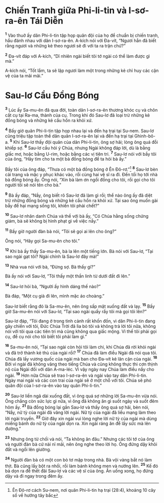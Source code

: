 # Chiến Tranh giữa Phi-li-tin và I-sơ-ra-ên Tái Diễn

<sup><b>1</b></sup> Vào thuở ấy dân Phi-li-tin tập họp quân đội của họ để chuẩn bị chiến tranh, hầu đánh nhau với dân I-sơ-ra-ên. A-kích nói với Ða-vít, “Ngươi hẳn đã biết rằng ngươi và những kẻ theo ngươi sẽ đi với ta ra trận chứ?”

<sup><b>2</b></sup> Ða-vít đáp với A-kích, “Dĩ nhiên ngài biết tôi tớ ngài có thể làm được gì mà.”

A-kích nói, “Tốt lắm, ta sẽ lập ngươi làm một trong những kẻ chỉ huy các cận vệ của ta mãi mãi.”

# Sau-lơ Cầu Ðồng Bóng

<sup><b>3</b></sup> Lúc ấy Sa-mu-ên đã qua đời, toàn dân I-sơ-ra-ên thương khóc cụ và chôn cất cụ tại Ra-ma, thành của cụ. Trong khi đó Sau-lơ đã loại trừ những kẻ đồng bóng và những kẻ cầu hồn ra khỏi xứ.

<sup><b>4</b></sup> Bấy giờ quân Phi-li-tin tập họp nhau lại và đến hạ trại tại Su-nem. Sau-lơ cũng triệu tập toàn thể dân quân I-sơ-ra-ên lại và đến hạ trại tại Ghinh-bô-a. <sup><b>5</b></sup> Khi Sau-lơ thấy đội quân của dân Phi-li-tin, ông sợ hãi; lòng ông quá đỗi khiếp sợ. <sup><b>6</b></sup> Sau-lơ cầu hỏi ý Chúa, nhưng Ngài không đáp lời, dù là bằng giấc mơ, hoặc bằng U-rim, hoặc bằng các vị tiên tri. <sup><b>7</b></sup> Sau-lơ nói với bầy tôi của ông, “Hãy tìm cho ta một bà đồng bóng để ta hỏi bà ấy.”

Bầy tôi của ông đáp, “Thưa có một bà đồng bóng ở Ên Ðô-rơ.”[^1-b2196099-b54e-4057-8732-87160a8567eb] <sup><b>8</b></sup> Sau-lơ bèn cải trang và mặc y phục khác vào, rồi cùng hai vệ sĩ ra đi. Ðến tối họ tới nhà bà đồng bóng ấy. Ông nói, “Xin bà làm ơn ngồi đồng cho tôi, rồi gọi cho tôi người tôi sẽ nói tên cho bà.”

<sup><b>9</b></sup> Bà ấy đáp, “Nầy, ông biết rõ Sau-lơ đã làm gì rồi; thể nào ông ấy đã diệt trừ những đồng bóng và những kẻ cầu hồn ra khỏi xứ. Tại sao ông muốn gài bẫy để hại mạng sống tôi, khiến tôi phải chết?”

<sup><b>10</b></sup> Sau-lơ nhân danh Chúa và thề với bà ấy, “Có Chúa hằng sống chứng giám, bà sẽ không bị hình phạt gì về việc nầy.”

<sup><b>11</b></sup> Bấy giờ người đàn bà nói, “Tôi sẽ gọi ai lên cho ông?”

Ông nói, “Hãy gọi Sa-mu-ên cho tôi.”

<sup><b>12</b></sup> Khi bà ấy thấy Sa-mu-ên, bà la lên một tiếng lớn. Bà nói với Sau-lơ, “Tại sao ngài gạt tôi? Ngài chính là Sau-lơ đây mà!”

<sup><b>13</b></sup> Nhà vua nói với bà, “Ðừng sợ. Bà thấy gì?”

Bà ấy nói với Sau-lơ, “Tôi thấy một thần linh từ dưới đất đi lên.”

<sup><b>14</b></sup> Sau-lơ hỏi bà, “Người ấy hình dáng thế nào?”

Bà đáp, “Một cụ già đi lên, mình mặc áo choàng.”

Sau-lơ biết rằng đó là Sa-mu-ên, nên ông sấp mặt xuống đất và lạy. <sup><b>15</b></sup> Bấy giờ Sa-mu-ên nói với Sau-lơ, “Tại sao ngài quấy rầy tôi mà gọi tôi lên?”

Sau-lơ đáp, “Tôi đang ở trong tình cảnh rất khốn đốn, vì dân Phi-li-tin đang gây chiến với tôi, Ðức Chúa Trời đã lìa bỏ tôi và không trả lời tôi nữa, không nói với tôi qua các tiên tri mà cũng không qua giấc mộng. Vì thế tôi phải gọi cụ, để cụ nói cho tôi biết tôi phải làm gì.”

<sup><b>16</b></sup> Sa-mu-ên nói, “Tại sao ngài còn hỏi tôi làm chi, khi Chúa đã rời khỏi ngài và đã trở thành kẻ thù của ngài rồi? <sup><b>17</b></sup> Chúa đã làm điều Ngài đã nói qua tôi. Chúa đã lấy vương quốc của ngài mà ban cho Ða-vít kẻ lân cận của ngài. <sup><b>18</b></sup> Bởi vì ngài đã không vâng theo tiếng Chúa và cũng không thực thi cơn thịnh nộ của Ngài đối với dân A-ma-léc. Vì vậy ngày nay Chúa làm điều nầy cho ngài. <sup><b>19</b></sup> Hơn nữa Chúa sẽ trao I-sơ-ra-ên và ngài vào tay dân Phi-li-tin. Ngày mai ngài và các con trai của ngài sẽ ở một chỗ với tôi. Chúa sẽ phó quân đội của I-sơ-ra-ên vào tay quân Phi-li-tin.”

<sup><b>20</b></sup> Sau-lơ liền ngã dài xuống đất, vì ông quá sợ những lời Sa-mu-ên vừa nói. Ông chẳng còn sức lực gì nữa, vì ông đã không ăn gì suốt ngày và suốt đêm hôm ấy. <sup><b>21</b></sup> Bà đồng bóng lại gần Sau-lơ và thấy ông quá sợ hãi, bèn nói, “Nầy, nữ tỳ của ngài đã vâng lời ngài. Nữ tỳ của ngài đã liều mạng làm theo lời ngài truyền. <sup><b>22</b></sup> Giờ đây xin ngài vui lòng nghe lời nữ tỳ của ngài mà dùng miếng bánh do nữ tỳ của ngài dọn ra. Xin ngài ráng ăn để lấy sức mà lên đường.”

<sup><b>23</b></sup> Nhưng ông từ chối và nói, “Ta không ăn đâu.” Nhưng các tôi tớ của ông và người đàn bà cứ nài nỉ mãi, nên ông nghe theo lời họ. Ông đứng dậy khỏi đất và ngồi lên giường.

<sup><b>24</b></sup> Người đàn bà có một con bò tơ mập trong nhà. Bà vội vàng bắt nó làm thịt. Bà cũng lấy bột ra nhồi, rồi làm bánh không men và nướng lên. <sup><b>25</b></sup> Kế đó bà dọn ra để thết đãi Sau-lơ và các vệ sĩ của ông. Ăn uống xong, họ đứng dậy và đi ngay trong đêm ấy.

[^1-b2196099-b54e-4057-8732-87160a8567eb]: Ên Ðô-rơ cách Su-nem, nơi quân Phi-li-tin hạ trại (28:4), khoảng 10 cây số về hướng tây bắc
